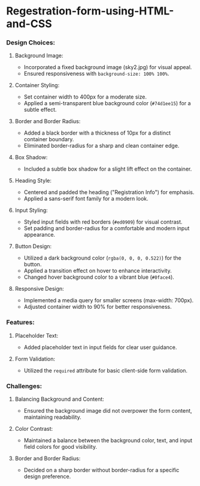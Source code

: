 # Regestration-form-using-HTML-and-CSS
### Design Choices:

1. Background Image:
   - Incorporated a fixed background image (sky2.jpg) for visual appeal.
   - Ensured responsiveness with `background-size: 100% 100%`.

2. Container Styling:
   - Set container width to 400px for a moderate size.
   - Applied a semi-transparent blue background color (`#74d1ee15`) for a subtle effect.

3. Border and Border Radius:
   - Added a black border with a thickness of 10px for a distinct container boundary.
   - Eliminated border-radius for a sharp and clean container edge.

4. Box Shadow:
   - Included a subtle box shadow for a slight lift effect on the container.

5. Heading Style:
   - Centered and padded the heading ("Registration Info") for emphasis.
   - Applied a sans-serif font family for a modern look.

6. Input Styling:
   - Styled input fields with red borders (`#ed0909`) for visual contrast.
   - Set padding and border-radius for a comfortable and modern input appearance.

7. Button Design:
   - Utilized a dark background color (`rgba(0, 0, 0, 0.522)`) for the button.
   - Applied a transition effect on hover to enhance interactivity.
   - Changed hover background color to a vibrant blue (`#0face4`).

8. Responsive Design:
   - Implemented a media query for smaller screens (max-width: 700px).
   - Adjusted container width to 90% for better responsiveness.

### Features:

1. Placeholder Text:
   - Added placeholder text in input fields for clear user guidance.

2. Form Validation:
   - Utilized the `required` attribute for basic client-side form validation.

### Challenges:

1. Balancing Background and Content:
   - Ensured the background image did not overpower the form content, maintaining readability.

2. Color Contrast:
   - Maintained a balance between the background color, text, and input field colors for good visibility.

3. Border and Border Radius:
   - Decided on a sharp border without border-radius for a specific design preference.






